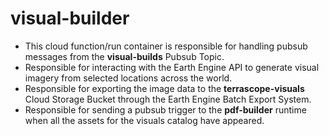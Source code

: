 # visual-builder
- This cloud function/run container is responsible for handling pubsub messages from the **visual-builds** Pubsub Topic.
- Responsible for interacting with the Earth Engine API to generate visual imagery from selected locations across the world.
- Responsible for exporting the image data to the **terrascope-visuals** Cloud Storage Bucket through the Earth Engine Batch Export System.
- Responsible for sending a pubsub trigger to the **pdf-builder** runtime when all the assets for the visuals catalog have appeared.
